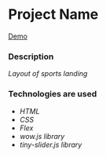 # Project Name

[Demo](https://mysterious25.github.io/uber/src/index.html)

### Description

*Layout of sports landing*

### Technologies are used

- *HTML*
- *CSS*
- *Flex*
- *wow.js library*
- *tiny-slider.js library*

